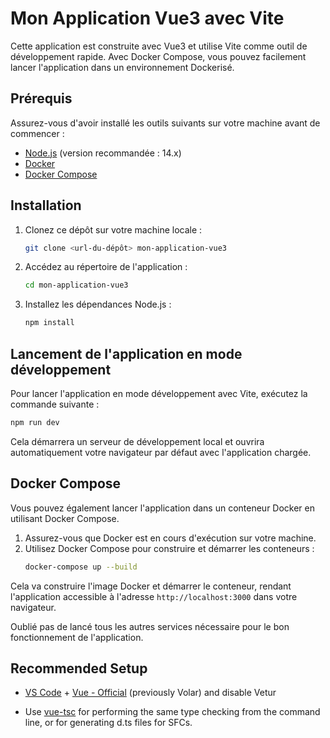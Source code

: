 # Mon Application Vue3 avec Vite

Cette application est construite avec Vue3 et utilise Vite comme outil de développement rapide. Avec Docker Compose, vous pouvez facilement lancer l'application dans un environnement Dockerisé.

## Prérequis

Assurez-vous d'avoir installé les outils suivants sur votre machine avant de commencer :
- [Node.js](https://nodejs.org/) (version recommandée : 14.x)
- [Docker](https://www.docker.com/)
- [Docker Compose](https://docs.docker.com/compose/)

## Installation

1. Clonez ce dépôt sur votre machine locale :
    ```bash
    git clone <url-du-dépôt> mon-application-vue3
    ```

2. Accédez au répertoire de l'application :
    ```bash
    cd mon-application-vue3
    ```

3. Installez les dépendances Node.js :
    ```bash
    npm install
    ```

## Lancement de l'application en mode développement

Pour lancer l'application en mode développement avec Vite, exécutez la commande suivante :
```bash
npm run dev
```
Cela démarrera un serveur de développement local et ouvrira automatiquement votre navigateur par défaut avec l'application chargée.

## Docker Compose

Vous pouvez également lancer l'application dans un conteneur Docker en utilisant Docker Compose.
1. Assurez-vous que Docker est en cours d'exécution sur votre machine.
2. Utilisez Docker Compose pour construire et démarrer les conteneurs :
    ```bash
    docker-compose up --build
    ```
Cela va construire l'image Docker et démarrer le conteneur, rendant l'application accessible à l'adresse `http://localhost:3000` dans votre navigateur.

Oublié pas de lancé tous les autres services nécessaire pour le bon fonctionnement de l'application.

## Recommended Setup

- [VS Code](https://code.visualstudio.com/) + [Vue - Official](https://marketplace.visualstudio.com/items?itemName=Vue.volar) (previously Volar) and disable Vetur

- Use [vue-tsc](https://github.com/vuejs/language-tools/tree/master/packages/tsc) for performing the same type checking from the command line, or for generating d.ts files for SFCs.
